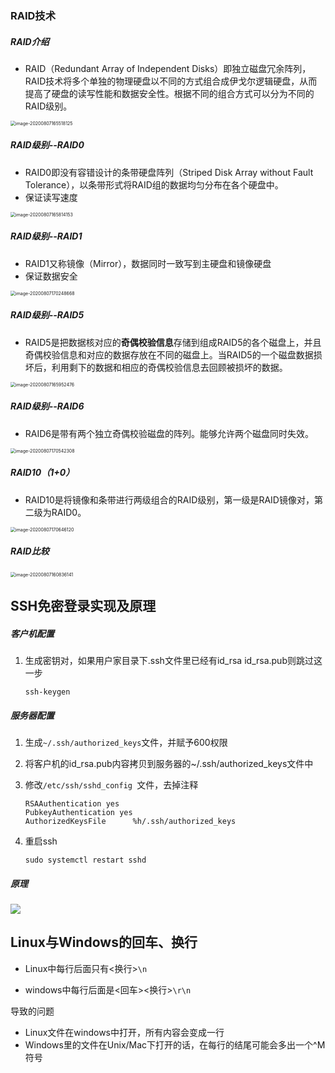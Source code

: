 ### RAID技术

##### RAID介绍

- RAID（Redundant Array of Independent Disks）即独立磁盘冗余阵列，RAID技术将多个单独的物理硬盘以不同的方式组合成伊戈尔逻辑硬盘，从而提高了硬盘的读写性能和数据安全性。根据不同的组合方式可以分为不同的RAID级别。

<img src="https://cdn.jsdelivr.net/gh/KevinJohn-GH/pictures//img/20200807165518.png" alt="image-20200807165518125" style="zoom:50%;" />

##### RAID级别--RAID0

- RAID0即没有容错设计的条带硬盘阵列（Striped Disk Array without Fault Tolerance），以条带形式将RAID组的数据均匀分布在各个硬盘中。
- 保证读写速度

<img src="https://cdn.jsdelivr.net/gh/KevinJohn-GH/pictures//img/20200807170257.png" alt="image-20200807165814153" style="zoom:50%;" />

##### RAID级别--RAID1

- RAID1又称镜像（Mirror），数据同时一致写到主硬盘和镜像硬盘
- 保证数据安全

<img src="https://cdn.jsdelivr.net/gh/KevinJohn-GH/pictures//img/20200807170248.png" alt="image-20200807170248668" style="zoom:50%;" />

##### RAID级别--RAID5

- RAID5是把数据核对应的**奇偶校验信息**存储到组成RAID5的各个磁盘上，并且奇偶校验信息和对应的数据存放在不同的磁盘上。当RAID5的一个磁盘数据损坏后，利用剩下的数据和相应的奇偶校验信息去回顾被损坏的数据。

<img src="https://cdn.jsdelivr.net/gh/KevinJohn-GH/pictures//img/20200807170206.png" alt="image-20200807165952476" style="zoom:50%;" />

##### RAID级别--RAID6

- RAID6是带有两个独立奇偶校验磁盘的阵列。能够允许两个磁盘同时失效。

<img src="https://cdn.jsdelivr.net/gh/KevinJohn-GH/pictures//img/20200807170542.png" alt="image-20200807170542308" style="zoom:50%;" />

##### RAID10（1+0）

- RAID10是将镜像和条带进行两级组合的RAID级别，第一级是RAID镜像对，第二级为RAID0。

<img src="https://cdn.jsdelivr.net/gh/KevinJohn-GH/pictures//img/20200807170948.png" alt="image-20200807170646120" style="zoom:50%;" />

##### RAID比较

<img src="https://cdn.jsdelivr.net/gh/KevinJohn-GH/pictures//img/RAID级别比较.png" alt="image-20200807160836141" style="zoom:50%;" />



## SSH免密登录实现及原理

##### 客户机配置

1. 生成密钥对，如果用户家目录下.ssh文件里已经有id_rsa  id_rsa.pub则跳过这一步

   ```shell
   ssh-keygen	
   ```

##### 服务器配置

1. 生成`~/.ssh/authorized_keys`文件，并赋予600权限

2. 将客户机的id_rsa.pub内容拷贝到服务器的~/.ssh/authorized_keys文件中

3. 修改`/etc/ssh/sshd_config `文件，去掉注释

   ```shell
   RSAAuthentication yes
   PubkeyAuthentication yes
   AuthorizedKeysFile      %h/.ssh/authorized_keys
   ```

4. 重启ssh

   ```shell
   sudo systemctl restart sshd 
   ```

##### 原理

![](https://cdn.jsdelivr.net/gh/KevinJohn-GH/pictures/img/20201117170759.png)

## Linux与Windows的回车、换行

- Linux中每行后面只有<换行>`\n`

- windows中每行后面是<回车><换行>`\r\n`

导致的问题

- Linux文件在windows中打开，所有内容会变成一行
- Windows里的文件在Unix/Mac下打开的话，在每行的结尾可能会多出一个^M符号